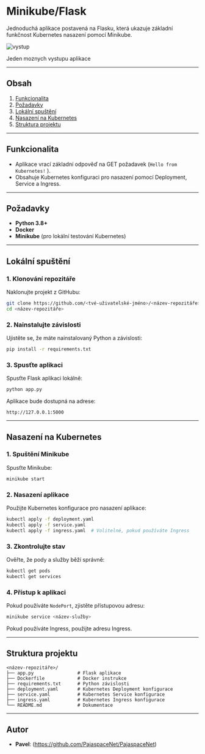 
# Minikube/Flask

Jednoduchá aplikace postavená na Flasku, která ukazuje základní funkčnost 
Kubernetes nasazení pomocí Minikube.

![vystup](https://github.com/user-attachments/assets/c460134a-9e90-417f-b7b6-89d44180bb12)

Jeden moznych vystupu aplikace


---

## Obsah
1. [Funkcionalita](#funkcionalita)
2. [Požadavky](#požadavky)
3. [Lokální spuštění](#lokální-spuštění)
4. [Nasazení na Kubernetes](#nasazení-na-kubernetes)
5. [Struktura projektu](#struktura-projektu)

---

## Funkcionalita

- Aplikace vrací základní odpověď na GET požadavek (`Hello from Kubernetes!` ).
- Obsahuje Kubernetes konfiguraci pro nasazení pomocí Deployment, Service a Ingress.

---

## Požadavky

- **Python 3.8+**
- **Docker**
- **Minikube** (pro lokální testování Kubernetes)

---

## Lokální spuštění

### 1. Klonování repozitáře
Naklonujte projekt z GitHubu:
```bash
git clone https://github.com/<tvé-uživatelské-jméno>/<název-repozitáře>.git
cd <název-repozitáře>
```

### 2. Nainstalujte závislosti
Ujistěte se, že máte nainstalovaný Python a závislosti:
```bash
pip install -r requirements.txt
```

### 3. Spusťte aplikaci
Spusťte Flask aplikaci lokálně:
```bash
python app.py
```

Aplikace bude dostupná na adrese:
```
http://127.0.0.1:5000
```

---

## Nasazení na Kubernetes

### 1. Spuštění Minikube
Spusťte Minikube:
```bash
minikube start
```

### 2. Nasazení aplikace
Použijte Kubernetes konfigurace pro nasazení aplikace:
```bash
kubectl apply -f deployment.yaml
kubectl apply -f service.yaml
kubectl apply -f ingress.yaml  # Volitelné, pokud používáte Ingress
```

### 3. Zkontrolujte stav
Ověřte, že pody a služby běží správně:
```bash
kubectl get pods
kubectl get services
```

### 4. Přístup k aplikaci
Pokud používáte `NodePort`, zjistěte přístupovou adresu:
```bash
minikube service <název-služby>
```

Pokud používáte Ingress, použijte adresu Ingress.

---

## Struktura projektu

```
<název-repozitáře>/
├── app.py                # Flask aplikace
├── Dockerfile            # Docker instrukce
├── requirements.txt      # Python závislosti
├── deployment.yaml       # Kubernetes Deployment konfigurace
├── service.yaml          # Kubernetes Service konfigurace
├── ingress.yaml          # Kubernetes Ingress konfigurace
└── README.md             # Dokumentace
```

---

## Autor
- **Pavel**: (https://github.com/PajaspaceNet/PajaspaceNet)
```



